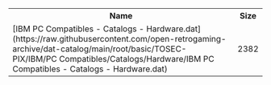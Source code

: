 <table>
<tr><th>Name</th><th>Size</th></tr>
<tr><td>
[IBM PC Compatibles - Catalogs - Hardware.dat](https://raw.githubusercontent.com/open-retrogaming-archive/dat-catalog/main/root/basic/TOSEC-PIX/IBM/PC Compatibles/Catalogs/Hardware/IBM PC Compatibles - Catalogs - Hardware.dat)
</td><td>2382</td></tr>
</table>
